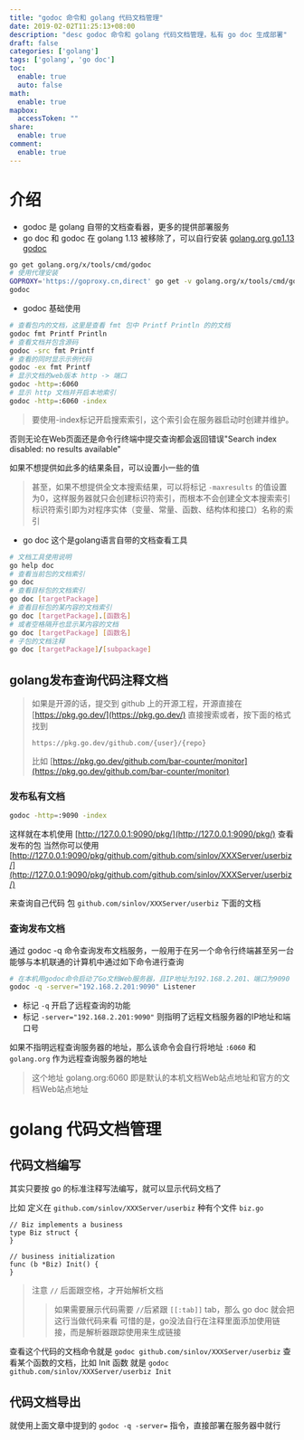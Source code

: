 ```yaml
---
title: "godoc 命令和 golang 代码文档管理"
date: 2019-02-02T11:25:13+08:00
description: "desc godoc 命令和 golang 代码文档管理，私有 go doc 生成部署"
draft: false
categories: ['golang']
tags: ['golang', 'go doc']
toc:
  enable: true
  auto: false
math:
  enable: true
mapbox:
  accessToken: ""
share:
  enable: true
comment:
  enable: true
---
```


# 介绍
- godoc 是 golang 自带的文档查看器，更多的提供部署服务
- go doc 和 godoc 在 golang 1.13 被移除了，可以自行安装 [golang.org go1.13 godoc](https://golang.org/doc/go1.13#godoc)

```bash
go get golang.org/x/tools/cmd/godoc
# 使用代理安装
GOPROXY='https://goproxy.cn,direct' go get -v golang.org/x/tools/cmd/godoc
godoc
```
- godoc 基础使用

```sh
# 查看包内的文档，这里是查看 fmt 包中 Printf Println 的的文档
godoc fmt Printf Println
# 查看文档并包含源码
godoc -src fmt Printf
# 查看的同时显示示例代码
godoc -ex fmt Printf
# 显示文档的web版本 http -> 端口
godoc -http=:6060
# 显示 http 文档并开启本地索引
godoc -http=:6060 -index
```

> 要使用-index标记开启搜索索引，这个索引会在服务器启动时创建并维护。

否则无论在Web页面还是命令行终端中提交查询都会返回错误"Search index disabled: no results available"

如果不想提供如此多的结果条目，可以设置小一些的值

>甚至，如果不想提供全文本搜索结果，可以将标记 `-maxresults` 的值设置为0，这样服务器就只会创建标识符索引，而根本不会创建全文本搜索索引
>标识符索引即为对程序实体（变量、常量、函数、结构体和接口）名称的索引

- go doc 这个是golang语言自带的文档查看工具

```bash
# 文档工具使用说明
go help doc
# 查看当前包的文档索引
go doc
# 查看目标包的文档索引
go doc [targetPackage]
# 查看目标包的某内容的文档索引
go doc [targetPackage].[函数名]
# 或者空格隔开也显示某内容的文档
go doc [targetPackage] [函数名]
# 子包的文档注释
go doc [targetPackage]/[subpackage]
```

## golang发布查询代码注释文档

> 如果是开源的话，提交到 github 上的开源工程，开源直接在 [https://pkg.go.dev/](https://pkg.go.dev/) 直接搜索或者，按下面的格式找到
>
> `https://pkg.go.dev/github.com/{user}/{repo}`
>
> 比如 [https://pkg.go.dev/github.com/bar-counter/monitor](https://pkg.go.dev/github.com/bar-counter/monitor)

### 发布私有文档

```bash
godoc -http=:9090 -index
```

这样就在本机使用 [http://127.0.0.1:9090/pkg/](http://127.0.0.1:9090/pkg/) 查看发布的包
当然你可以使用 [http://127.0.0.1:9090/pkg/github.com/github.com/sinlov/XXXServer/userbiz/](http://127.0.0.1:9090/pkg/github.com/github.com/sinlov/XXXServer/userbiz/)

来查询自己代码 包 `github.com/sinlov/XXXServer/userbiz` 下面的文档

### 查询发布文档

通过 godoc -q 命令查询发布文档服务，一般用于在另一个命令行终端甚至另一台能够与本机联通的计算机中通过如下命令进行查询

```bash
# 在本机用godoc命令启动了Go文档Web服务器，且IP地址为192.168.2.201、端口为9090
godoc -q -server="192.168.2.201:9090" Listener
```

- 标记 `-q` 开启了远程查询的功能
- 标记 `-server="192.168.2.201:9090"` 则指明了远程文档服务器的IP地址和端口号

如果不指明远程查询服务器的地址，那么该命令会自行将地址 `:6060` 和 `golang.org` 作为远程查询服务器的地址

> 这个地址 golang.org:6060 即是默认的本机文档Web站点地址和官方的文档Web站点地址

# golang 代码文档管理

## 代码文档编写

其实只要按 go 的标准注释写法编写，就可以显示代码文档了

比如 定义在 `github.com/sinlov/XXXServer/userbiz` 种有个文件 `biz.go`

```golang
// Biz implements a business
type Biz struct {
}

// business initialization
func (b *Biz) Init() {
}
```

> 注意 `//` 后面跟空格，才开始解析文档
>> 如果需要展示代码需要 `//`后紧跟 `[[:tab]]` tab，那么 go doc 就会把这行当做代码来看
>> 可惜的是，go没法自行在注释里面添加使用链接，而是解析器跟踪使用来生成链接

查看这个代码的文档命令就是 `godoc github.com/sinlov/XXXServer/userbiz`
查看某个函数的文档，比如 Init 函数 就是 `godoc github.com/sinlov/XXXServer/userbiz Init`

## 代码文档导出

就使用上面文章中提到的 `godoc -q -server=` 指令，直接部署在服务器中就行